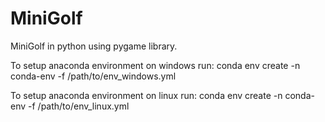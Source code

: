 # MiniGolf

MiniGolf in python using pygame library.

To setup anaconda environment on windows run:
conda env create -n conda-env -f /path/to/env_windows.yml

To setup anaconda environment on linux run:
conda env create -n conda-env -f /path/to/env_linux.yml
